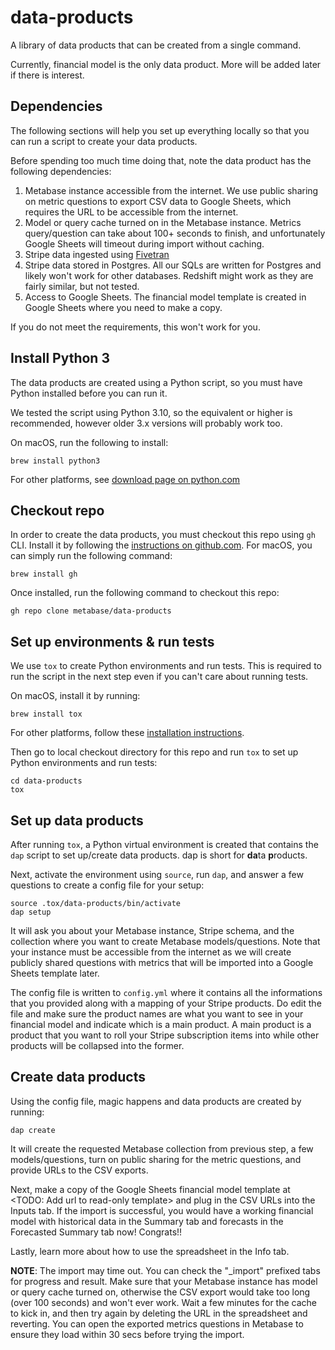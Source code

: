 # data-products

A library of data products that can be created from a single command.

Currently, financial model is the only data product. More will be added later if there is interest.

## Dependencies

The following sections will help you set up everything locally so that you can run a script to create your data
products.

Before spending too much time doing that, note the data product has the following dependencies:

1. Metabase instance accessible from the internet. We use public sharing on metric questions to export CSV data to
   Google Sheets, which requires the URL to be accessible from the internet.
2. Model or query cache turned on in the Metabase instance. Metrics query/question can take about 100+ seconds to
   finish, and unfortunately Google Sheets will timeout during import without caching.
3. Stripe data ingested using [Fivetran](https://fivetran.com/docs/applications/stripe)
4. Stripe data stored in Postgres. All our SQLs are written for Postgres and likely won't work for other databases.
   Redshift might work as they are fairly similar, but not tested.
5. Access to Google Sheets. The financial model template is created in Google Sheets where you need to make a copy.

If you do not meet the requirements, this won't work for you.

## Install Python 3

The data products are created using a Python script, so you must have Python installed before you can run it.

We tested the script using Python 3.10, so the equivalent or higher is recommended, however older 3.x versions will
probably work too.

On macOS, run the following to install:

```console
brew install python3
```

For other platforms, see [download page on python.com](https://www.python.org/downloads/)


## Checkout repo

In order to create the data products, you must checkout this repo using `gh` CLI.
Install it by following the [instructions on github.com](https://cli.github.com/).
For macOS, you can simply run the following command:

```console
brew install gh
```

Once installed, run the following command to checkout this repo:

```console
gh repo clone metabase/data-products
```

## Set up environments & run tests

We use `tox` to create Python environments and run tests. This is required to run the script in the next step even if you
can't care about running tests.

On macOS, install it by running:

```console
brew install tox
```

For other platforms, follow these [installation instructions](https://tox.wiki/en/latest/installation.html).

Then go to local checkout directory for this repo and run `tox` to set up Python environments and run tests:

```console
cd data-products
tox
```

## Set up data products

After running `tox`, a Python virtual environment is created that contains the `dap` script to set up/create data
products. dap is short for **da**ta **p**roducts.

Next, activate the environment using `source`, run `dap`, and answer a few questions to create a config file for your
setup:

```console
source .tox/data-products/bin/activate
dap setup
```

It will ask you about your Metabase instance, Stripe schema, and the collection where you want to create Metabase
models/questions. Note that your instance must be accessible from the internet as we will create publicly shared
questions with metrics that will be imported into a Google Sheets template later.

The config file is written to `config.yml` where it contains all the informations that you provided along with a mapping
of your Stripe products. Do edit the file and make sure the product names are what you want to see in your financial
model and indicate which is a main product. A main product is a product that you want to roll your Stripe
subscription items into while other products will be collapsed into the former.

## Create data products

Using the config file, magic happens and data products are created by running:

```console
dap create
```

It will create the requested Metabase collection from previous step, a few models/questions, turn on public sharing for
the metric questions, and provide URLs to the CSV exports.

Next, make a copy of the Google Sheets financial model template at <TODO: Add url to read-only template> and plug in
the CSV URLs into the Inputs tab. If the import is successful, you would have a working financial model with historical
data in the Summary tab and forecasts in the Forecasted Summary tab now! Congrats!!

Lastly, learn more about how to use the spreadsheet in the Info tab.

**NOTE**: The import may time out. You can check the "\_import" prefixed tabs for progress and result. Make sure that
your Metabase instance has model or query cache turned on, otherwise the CSV export would take too long (over 100
seconds) and won't ever work. Wait a few minutes for the cache to kick in, and then try again by deleting the URL in the
spreadsheet and reverting. You can open the exported metrics questions in Metabase to ensure they load within 30 secs
before trying the import.
